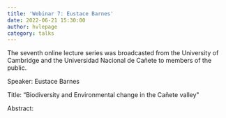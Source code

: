 ```yaml
---
title: 'Webinar 7: Eustace Barnes'
date: 2022-06-21 15:30:00 
author: hvlepage
category: talks
---
```


The seventh online lecture series was broadcasted from the University of Cambridge and the Universidad Nacional de Cañete to members of the public. 



Speaker: Eustace Barnes

Title: “Biodiversity and Environmental change in the Cañete valley"

Abstract: 
